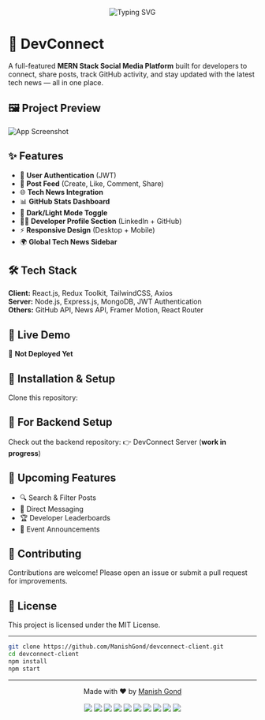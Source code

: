 <p align="center">
  <img src="https://readme-typing-svg.demolab.com?font=Fira+Code&weight=600&pause=1000&center=true&vCenter=true&width=600&lines=Welcome+to+DevConnect!;A+Full+Stack+MERN+Social+Platform+for+Developers" alt="Typing SVG" />
</p>

# 🚀 DevConnect

A full-featured **MERN Stack Social Media Platform** built for developers to connect, share posts, track GitHub activity, and stay updated with the latest tech news — all in one place.

## 🖼️ Project Preview

![App Screenshot](https://github.com/user-attachments/assets/d67b3f51-2a6f-48ba-ba35-24a3b84a3f8a)

## ✨ Features

- 🔐 **User Authentication** (JWT)
- 📝 **Post Feed** (Create, Like, Comment, Share)
- 🌐 **Tech News Integration**
- 📊 **GitHub Stats Dashboard**
- 🎨 **Dark/Light Mode Toggle**
- 🧑‍💻 **Developer Profile Section** (LinkedIn + GitHub)
- ⚡ **Responsive Design** (Desktop + Mobile)
- 🌍 **Global Tech News Sidebar**

## 🛠️ Tech Stack

**Client:** React.js, Redux Toolkit, TailwindCSS, Axios  
**Server:** Node.js, Express.js, MongoDB, JWT Authentication  
**Others:** GitHub API, News API, Framer Motion, React Router

## 🔗 Live Demo

🚧 **Not Deployed Yet**

## 📂 Installation & Setup

Clone this repository:

## 🔧 For Backend Setup

Check out the backend repository:
👉 DevConnect Server (**work in progress**)

## 🎯 Upcoming Features
- 🔍 Search & Filter Posts
- 📨 Direct Messaging
- 🏆 Developer Leaderboards
- 📅 Event Announcements

## 🙌 Contributing
Contributions are welcome!
Please open an issue or submit a pull request for improvements.

## 📄 License
This project is licensed under the MIT License.

---

```bash
git clone https://github.com/ManishGond/devconnect-client.git
cd devconnect-client
npm install
npm start
```

---

<p align="center">
  Made with ❤️ by <a href="https://github.com/ManishGond">Manish Gond</a>
  <br/>
  <br/>
  <img src="https://img.shields.io/badge/MERN-Developer-green?style=flat-square&logo=appveyor"/>
  <img src="https://img.shields.io/badge/React.js-61DAFB?style=flat-square&logo=react&logoColor=white"/>
  <img src="https://img.shields.io/badge/Node.js-339933?style=flat-square&logo=nodedotjs&logoColor=white"/>
  <img src="https://img.shields.io/badge/Express.js-000000?style=flat-square&logo=express&logoColor=white"/>
  <img src="https://img.shields.io/badge/MongoDB-47A248?style=flat-square&logo=mongodb&logoColor=white"/>
  <img src="https://img.shields.io/badge/Redux-593D88?style=flat-square&logo=redux&logoColor=white"/>
  <img src="https://img.shields.io/badge/TailwindCSS-06B6D4?style=flat-square&logo=tailwindcss&logoColor=white"/>
  <img src="https://img.shields.io/badge/Framer Motion-EF0075?style=flat-square&logo=framer&logoColor=white"/>
  <img src="https://img.shields.io/badge/JWT-000000?style=flat-square&logo=jsonwebtokens&logoColor=white"/>
  <img src="https://img.shields.io/badge/GitHub API-181717?style=flat-square&logo=github&logoColor=white"/>
</p>
